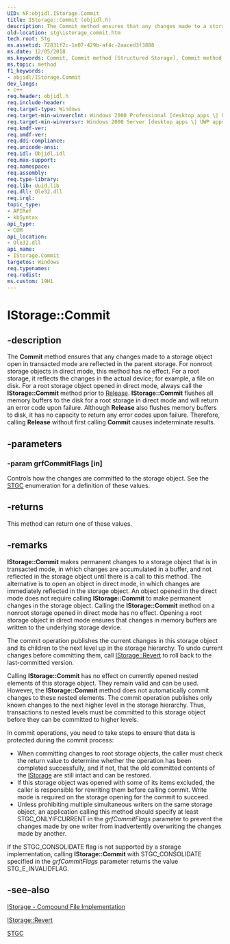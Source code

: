 ```yaml
---
UID: NF:objidl.IStorage.Commit
title: IStorage::Commit (objidl.h)
description: The Commit method ensures that any changes made to a storage object open in transacted mode are reflected in the parent storage.
old-location: stg\istorage_commit.htm
tech.root: Stg
ms.assetid: 72831f2c-1e07-429b-af4c-2aaced3f3888
ms.date: 12/05/2018
ms.keywords: Commit, Commit method [Structured Storage], Commit method [Structured Storage],IStorage interface, IStorage interface [Structured Storage],Commit method, IStorage.Commit, IStorage::Commit, _stg_istorage_commit, objidl/IStorage::Commit, stg.istorage_commit
ms.topic: method
f1_keywords:
- objidl/IStorage.Commit
dev_langs:
- c++
req.header: objidl.h
req.include-header: 
req.target-type: Windows
req.target-min-winverclnt: Windows 2000 Professional [desktop apps \| UWP apps]
req.target-min-winversvr: Windows 2000 Server [desktop apps \| UWP apps]
req.kmdf-ver: 
req.umdf-ver: 
req.ddi-compliance: 
req.unicode-ansi: 
req.idl: Objidl.idl
req.max-support: 
req.namespace: 
req.assembly: 
req.type-library: 
req.lib: Uuid.lib
req.dll: Ole32.dll
req.irql: 
topic_type:
- APIRef
- kbSyntax
api_type:
- COM
api_location:
- Ole32.dll
api_name:
- IStorage.Commit
targetos: Windows
req.typenames: 
req.redist: 
ms.custom: 19H1
---
```


# IStorage::Commit


## -description


The <b>Commit</b> method ensures that any changes made to a storage object open in transacted mode are reflected in the parent storage. For nonroot storage objects in direct mode, this method has no effect. For a root storage, it reflects the changes in the actual device; for example, a file on disk. For a root storage object opened in direct mode, always call the <b>IStorage::Commit</b> method prior to <a href="https://docs.microsoft.com/windows/desktop/api/unknwn/nf-unknwn-iunknown-release">Release</a>. <b>IStorage::Commit</b> flushes all memory buffers to the disk for a root storage in direct mode and will return an error code upon failure. Although <b>Release</b> also flushes memory buffers to disk, it has no capacity to return any error codes upon failure. Therefore, calling <b>Release</b> without first calling 
<b>Commit</b> causes indeterminate results.


## -parameters




### -param grfCommitFlags [in]

Controls how the changes are committed to the storage object. See the 
<a href="https://docs.microsoft.com/windows/desktop/api/wtypes/ne-wtypes-stgc">STGC</a> enumeration for a definition of these values.


## -returns



This method can return one of these values.




## -remarks



<b>IStorage::Commit</b> makes permanent changes to a storage object that is in transacted mode, in which changes are accumulated in a buffer, and not reflected in the storage object until there is a call to this method. The alternative is to open an object in direct mode, in which changes are immediately reflected in the storage object. An object opened in the direct mode does not require calling <b>IStorage::Commit</b> to make permanent changes in the storage object. Calling the <b>IStorage::Commit</b> method on a nonroot storage opened in direct mode has no effect. Opening a root storage object in direct mode ensures that changes in memory buffers are written to the underlying storage device.

The commit operation publishes the current changes in this storage object and its children to the next level up in the storage hierarchy. To undo current changes before committing them, call <a href="https://docs.microsoft.com/windows/desktop/api/objidl/nf-objidl-istorage-revert">IStorage::Revert</a> to roll back to the last-committed version.

Calling <b>IStorage::Commit</b> has no effect on currently opened nested elements of this storage object. They remain valid and can be used. However, the <b>IStorage::Commit</b> method does not automatically commit changes to these nested elements. The commit operation publishes only known changes to the next higher level in the storage hierarchy. Thus, transactions to nested levels must be committed to this storage object before they can be committed to higher levels.

In commit operations, you need to take steps to ensure that data is protected during the commit process:

<ul>
<li>When committing changes to root storage objects, the caller must check the return value to determine whether the operation has been completed successfully, and if not, that the old committed contents of the 
<a href="https://docs.microsoft.com/windows/desktop/api/objidl/nn-objidl-istorage">IStorage</a> are still intact and can be restored.</li>
<li>If this storage object was opened with some of its items excluded, the caller is responsible for rewriting them before calling commit. Write mode is required on the storage opening for the commit to succeed.</li>
<li>Unless prohibiting multiple simultaneous writers on the same storage object, an application calling this method should specify at least STGC_ONLYIFCURRENT in the <i>grfCommitFlags</i> parameter to prevent the changes made by one writer from inadvertently overwriting the changes made by another.</li>
</ul>
If the STGC_CONSOLIDATE flag is not supported by a storage implementation, calling <b>IStorage::Commit</b> with STGC_CONSOLIDATE specified in the <i>grfCommitFlags</i> parameter returns the value STG_E_INVALIDFLAG.




## -see-also




<a href="https://docs.microsoft.com/windows/desktop/Stg/istorage-compound-file-implementation">IStorage - Compound File Implementation</a>



<a href="https://docs.microsoft.com/windows/desktop/api/objidl/nf-objidl-istorage-revert">IStorage::Revert</a>



<a href="https://docs.microsoft.com/windows/desktop/api/wtypes/ne-wtypes-stgc">STGC</a>
 

 

